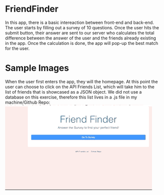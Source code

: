# FriendFinder

In this app, there is a basic intereaction between front-end and back-end. The user starts by filling out a survey of 10 questions. Once the user hits the submit button, their answer are sent to our server who calculates the total difference between the answer of the user and the friends already existing in the app. Once the calculation is done, the app will pop-up the best match for the user. 

# Sample Images
When the user first enters the app, they will the homepage. At this point the user can choose to 
click on the API Friends List, which will take him to the list of friends that is showcased as a JSON object. We did not use a database on this exercise, therefore this list lives in a .js file in my machine/Github Repo:
![API-Friends-List](./app/public/assets/images/FriendsAPi.gif)